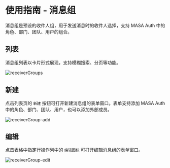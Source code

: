 # 使用指南 - 消息组

消息组是预设的收件人组，用于发送消息时的收件人选择，支持 MASA Auth 中的角色、部门、团队、用户的组合。

## 列表

消息组列表以卡片形式展现，支持模糊搜索、分页等功能。

   ![receiverGroups](https://cdn.masastack.com/stack/doc/mc/receiverGroups.png)

## 新建

点击列表页的 `新建` 按钮可打开新建消息组的表单窗口。表单支持添加 MASA Auth 中的角色、部门、团队、用户，也可以添加外部成员。

   ![receiverGroup-add](https://cdn.masastack.com/stack/doc/mc/receiverGroup-add.png)

## 编辑

点击表格中指定行操作列中的 `编辑图标` 可打开编辑消息组的表单窗口。

   ![receiverGroup-edit](https://cdn.masastack.com/stack/doc/mc/receiverGroup-edit.png)